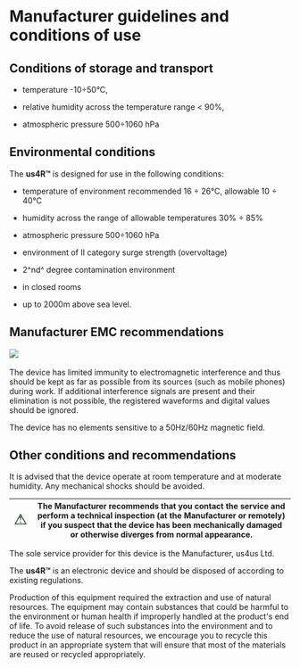 # Manufacturer guidelines and conditions of use

## Conditions of storage and transport

-   temperature -10÷50°C,

-   relative humidity across the temperature range \< 90%,

-   atmospheric pressure 500÷1060 hPa

## Environmental conditions

The **us4R™** is designed for use in the following conditions:

-   temperature of environment recommended 16 ÷ 26°C, allowable 10 ÷
    40°C

-   humidity across the range of allowable temperatures 30% ÷ 85%

-   atmospheric pressure 500÷1060 hPa

-   environment of II category surge strength (overvoltage)

-   2^nd^ degree contamination environment

-   in closed rooms

-   up to 2000m above sea level.

## Manufacturer EMC recommendations

![](img/image14.emf)

The device has limited immunity to electromagnetic interference and thus
should be kept as far as possible from its sources (such as mobile
phones) during work. If additional interference signals are present and
their elimination is not possible, the registered waveforms and digital
values should be ignored.

The device has no elements sensitive to a 50Hz/60Hz magnetic field.

## Other conditions and recommendations

It is advised that the device operate at room temperature and at
moderate humidity. Any mechanical shocks should be avoided.

![WARNING](img/icon-warning.png) | The Manufacturer recommends that you contact the service and perform a technical inspection (at the Manufacturer or remotely) if you suspect that the device has been mechanically damaged or otherwise diverges from normal appearance.
-|-
  
The sole service provider for this device is the Manufacturer, us4us
Ltd.

The **us4R™** is an electronic device and should be disposed of
according to existing regulations.

Production of this equipment required the extraction and use of natural
resources. The equipment may contain substances that could be harmful to
the environment or human health if improperly handled at the product's
end of life. To avoid release of such substances into the environment
and to reduce the use of natural resources, we encourage you to recycle
this product in an appropriate system that will ensure that most of the
materials are reused or recycled appropriately.
